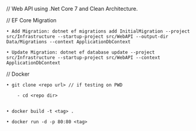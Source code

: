 // Web API using .Net Core 7 and Clean Architecture.


// EF Core Migration

    • Add Migration: dotnet ef migrations add InitialMigration --project src/Infrastructure --startup-project src/WebAPI --output-dir Data/Migrations --context ApplicationDbContext

    • Update Migration: dotnet ef database update --project src/Infrastructure --startup-project src/WebAPI --context ApplicationDbContext


// Docker

    • git clone <repo url> // if testing on PWD
        
        - cd <repo dir>
        

    • docker build -t <tag> .
    
    • docker run -d -p 80:80 <tag>